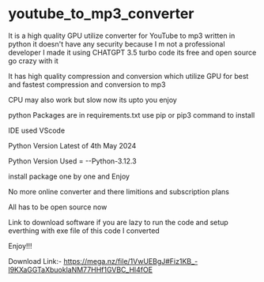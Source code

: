 # youtube_to_mp3_converter
It is a high quality GPU utilize converter for YouTube to mp3 written in python it doesn't have any security because I m not a professional developer I made it using CHATGPT 3.5 turbo code its free and open source go crazy with it

It has high quality compression and conversion which utilize GPU for best and fastest compression and conversion to mp3

CPU may also work but slow now its upto you enjoy

python Packages are in requirements.txt use pip or pip3 command to install

IDE used VScode 

Python Version Latest of 4th May 2024 

Python Version Used = --Python-3.12.3

install package one by one and Enjoy

No more online converter and there limitions and subscription plans 

All has to be open source now 

Link to download software if you are lazy to run the code and setup everthing with exe file of this code I converted

Enjoy!!!

Download Link:- https://mega.nz/file/1VwUEBgJ#Fiz1KB_-l9KXaGGTaXbuoklaNM77HHf1GVBC_Hl4fOE
